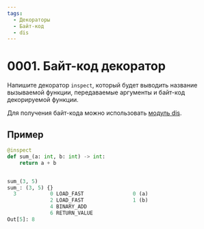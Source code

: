 ```yaml
---
tags:
  - Декораторы
  - Байт-код
  - dis
---
```


# 0001. Байт-код декоратор

Напишите декоратор `inspect`, который будет выводить название вызываемой функции, передаваемые аргументы и байт-код декорируемой функции.

Для получения байт-кода можно использовать [модуль dis](https://docs.python.org/3/library/dis.html).

## Пример

```python
@inspect
def sum_(a: int, b: int) -> int:
    return a + b


sum_(3, 5)
sum_: (3, 5) {}
  3           0 LOAD_FAST                0 (a)
              2 LOAD_FAST                1 (b)
              4 BINARY_ADD
              6 RETURN_VALUE
Out[5]: 8
```
